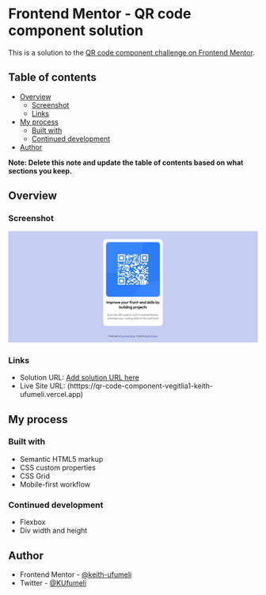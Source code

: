 # Frontend Mentor - QR code component solution

This is a solution to the [QR code component challenge on Frontend Mentor](https://www.frontendmentor.io/challenges/qr-code-component-iux_sIO_H). 

## Table of contents

- [Overview](#overview)
  - [Screenshot](#screenshot)
  - [Links](#links)
- [My process](#my-process)
  - [Built with](#built-with)
  - [Continued development](#continued-development)
- [Author](#author)

**Note: Delete this note and update the table of contents based on what sections you keep.**

## Overview

### Screenshot

![](./screenshot.jpg)


### Links

- Solution URL: [Add solution URL here](https://your-solution-url.com)
- Live Site URL: (htttps://qr-code-component-vegitlia1-keith-ufumeli.vercel.app)

## My process

### Built with

- Semantic HTML5 markup
- CSS custom properties
- CSS Grid
- Mobile-first workflow


### Continued development

- Flexbox 
- Div width and height


## Author

- Frontend Mentor - [@keith-ufumeli](https://www.frontendmentor.io/profile/keith-ufumeli)
- Twitter - [@KUfumeli](https://www.twitter.com/KUfumeli)



